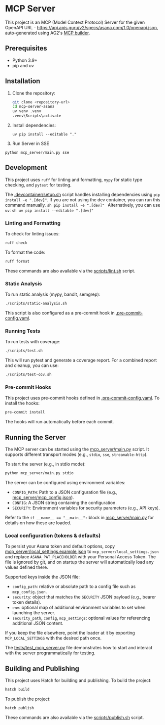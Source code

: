 # MCP Server

This project is an MCP (Model Context Protocol) Server for the given OpenAPI URL - https://api.apis.guru/v2/specs/asana.com/1.0/openapi.json, auto-generated using AG2's [MCP builder](https://mcp.ag2.ai).

## Prerequisites

*   Python 3.9+
*   pip and uv

## Installation

1.  Clone the repository:
    ```sh
    git clone <repository-url>
    cd mcp-server-asana
    uv venv .venv
    .venv\Scripts\activate
    ```
2.  Install dependencies:
    ```
    uv pip install --editable "."
    ```
3. Run Server in SSE
```
python mcp_server/main.py sse
```
## Development

This project uses `ruff` for linting and formatting, `mypy` for static type checking, and `pytest` for testing.

The [.devcontainer/setup.sh](.devcontainer/setup.sh) script handles installing dependencies using `pip install -e ".[dev]"`. If you are not using the dev container, you can run this command manually.
    ```sh
    pip install -e ".[dev]"
    ```
    Alternatively, you can use `uv`:
    ```sh
    uv pip install --editable ".[dev]"
    ```

### Linting and Formatting

To check for linting issues:
```sh
ruff check
```

To format the code:
```sh
ruff format
```
These commands are also available via the [scripts/lint.sh](scripts/lint.sh) script.

### Static Analysis

To run static analysis (mypy, bandit, semgrep):
```sh
./scripts/static-analysis.sh
```
This script is also configured as a pre-commit hook in [.pre-commit-config.yaml](.pre-commit-config.yaml).

### Running Tests

To run tests with coverage:
```sh
./scripts/test.sh
```
This will run pytest and generate a coverage report. For a combined report and cleanup, you can use:
```sh
./scripts/test-cov.sh
```

### Pre-commit Hooks

This project uses pre-commit hooks defined in [.pre-commit-config.yaml](.pre-commit-config.yaml). To install the hooks:
```sh
pre-commit install
```
The hooks will run automatically before each commit.

## Running the Server

The MCP server can be started using the [mcp_server/main.py](mcp_server/main.py) script. It supports different transport modes (e.g., `stdio`, `sse`, `streamable-http`).

To start the server (e.g., in stdio mode):
```sh
python mcp_server/main.py stdio
```

The server can be configured using environment variables:
*   `CONFIG_PATH`: Path to a JSON configuration file (e.g., [mcp_server/mcp_config.json](mcp_server/mcp_config.json)).
*   `CONFIG`: A JSON string containing the configuration.
*   `SECURITY`: Environment variables for security parameters (e.g., API keys).

Refer to the `if __name__ == "__main__":` block in [mcp_server/main.py](mcp_server/main.py) for details on how these are loaded.

### Local configuration (tokens & defaults)

To persist your Asana token and default options, copy [mcp_server/local_settings.example.json](mcp_server/local_settings.example.json) to `mcp_server/local_settings.json` and replace `ASANA_PAT_PLACEHOLDER` with your Personal Access Token. The file is ignored by git, and on startup the server will automatically load any values defined there.

Supported keys inside the JSON file:
* `config_path`: relative or absolute path to a config file such as `mcp_config.json`.
* `security`: object that matches the `SECURITY` JSON payload (e.g., bearer token details).
* `env`: optional map of additional environment variables to set when launching the server.
* `security_path`, `config`, `mcp_settings`: optional values for referencing additional JSON content.

If you keep the file elsewhere, point the loader at it by exporting `MCP_LOCAL_SETTINGS` with the desired path once.


The [tests/test_mcp_server.py](tests/test_mcp_server.py) file demonstrates how to start and interact with the server programmatically for testing.

## Building and Publishing

This project uses Hatch for building and publishing.
To build the project:
```sh
hatch build
```
To publish the project:
```sh
hatch publish
```
These commands are also available via the [scripts/publish.sh](scripts/publish.sh) script.
